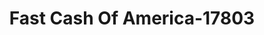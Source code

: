 ---
f_zip-code: 45840
f_state-code: OH
title: Fast Cash Of America-17803
f_phone: 419-422-1900
f_city-only: Findlay
f_address: 1205 Tiffin Ave Findlay
f_location-unique-id: '17803'
slug: fast-cash-of-america-17803
updated-on: '2024-05-30T13:46:58.046Z'
created-on: '2024-05-30T13:36:59.803Z'
published-on: '2024-05-30T13:54:32.469Z'
f_city-state: cms/city/findlay-oh.md
f_company: cms/company/fast-cash-of-america.md
f_state: cms/state/ohio.md
layout: '[payday-loan].html'
tags: payday-loan
---
